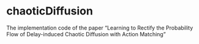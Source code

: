 # chaoticDiffusion
The implementation code of the paper “Learning to Rectify the Probability Flow of Delay-induced Chaotic Diffusion with Action Matching”
